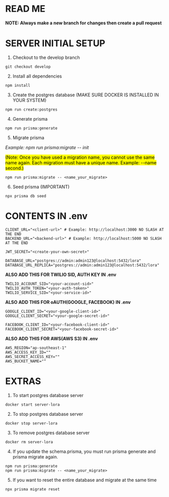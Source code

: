 # READ ME

**NOTE: Always make a new branch for changes then create a pull request**

# SERVER INITIAL SETUP

1. Checkout to the develop branch

```
git checkout develop
```

2. Install all dependencies

```
npm install
```

3. Create the postgres database (MAKE SURE DOCKER IS INSTALLED IN YOUR SYSTEM)

```
npm run create:postgres
```

4. Generate prisma

```
npm run prisma:generate
```

5. Migrate prisma
<p>
<i>Example: npm run prisma:migrate -- init</i>
</p>
<p>
<mark>(Note: Once you have used a migration name, you cannot use the same name again. Each migration must have a unique name. Example: --name second.)</mark>
</p>

```
npm run prisma:migrate -- <name_your_migrate>
```

6. Seed prisma (IMPORTANT)
```
npx prisma db seed
```

# CONTENTS IN .env
```
CLIENT_URL="<client-url>" # Example: http://localhost:3000 NO SLASH AT THE END
BACKEND_URL="<backend-url>" # Example: http://localhost:5000 NO SLASH AT THE END

JWT_SECRET="<create-your-own-secret>"

DATABASE_URL="postgres://admin:admin123@localhost:5432/lora"
DATABASE_URL_REPLICA="postgres://admin:admin123@localhost:5432/lora"
```

**ALSO ADD THIS FOR TWILIO SID, AUTH KEY IN .env**

```
TWILIO_ACCOUNT_SID="<your-account-sid>"
TWILIO_AUTH_TOKEN="<your-auth-token>"
TWILIO_SERVICE_SID="<your-service-id>"
```

**ALSO ADD THIS FOR oAUTH(GOOGLE, FACEBOOK) IN .env**
```
GOOGLE_CLIENT_ID="<your-google-client-id>"
GOOGLE_CLIENT_SECRET="<your-google-secret-id>"

FACEBOOK_CLIENT_ID="<your-facebook-client-id>"
FACEBOOK_CLIENT_SECRET="<your-facebook-secret-id>"
```

**ALSO ADD THIS FOR AWS(AWS S3) IN .env**
```
AWS_REGION="ap-southeast-1"
AWS_ACCESS_KEY_ID=""
AWS_SECRET_ACCESS_KEY=""
AWS_BUCKET_NAME=""
```

# EXTRAS
1. To start postgres database server
```
docker start server-lora
```

2. To stop postgres database server
```
docker stop server-lora
```

3. To remove postgres database server
```
docker rm server-lora
```

4. If you update the schema.prisma, you must run prisma generate and prisma migrate again.
```
npm run prisma:generate
npm run prisma:migrate -- <name_your_migrate>
```

5. If you want to reset the entire database and migrate at the same time
```
npx prisma migrate reset
```